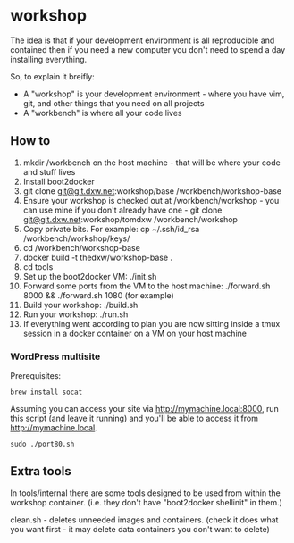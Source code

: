 # workshop

The idea is that if your development environment is all reproducible and contained then if you need a new computer you don't need to spend a day installing everything.

So, to explain it breifly:

* A "workshop" is your development environment - where you have vim, git, and other things that you need on all projects
* A "workbench" is where all your code lives

## How to

1. mkdir /workbench on the host machine - that will be where your code and stuff lives
2. Install boot2docker
3. git clone git@git.dxw.net:workshop/base /workbench/workshop-base
4. Ensure your workshop is checked out at /workbench/workshop - you can use mine if you don't already have one - git clone git@git.dxw.net:workshop/tomdxw /workbench/workshop
5. Copy private bits. For example: cp ~/.ssh/id_rsa /workbench/workshop/keys/
6. cd /workbench/workshop-base
7. docker build -t thedxw/workshop-base .
8. cd tools
9. Set up the boot2docker VM: ./init.sh
10. Forward some ports from the VM to the host machine: ./forward.sh 8000 && ./forward.sh 1080 (for example)
11. Build your workshop: ./build.sh
12. Run your workshop: ./run.sh
13. If everything went according to plan you are now sitting inside a tmux session in a docker container on a VM on your host machine

### WordPress multisite

Prerequisites:

    brew install socat

Assuming you can access your site via http://mymachine.local:8000, run this script (and leave it running) and you'll be able to access it from http://mymachine.local.

    sudo ./port80.sh

## Extra tools

In tools/internal there are some tools designed to be used from within the workshop container. (i.e. they don't have "boot2docker shellinit" in them.)

clean.sh - deletes unneeded images and containers. (check it does what you want first - it may delete data containers you don't want to delete)
